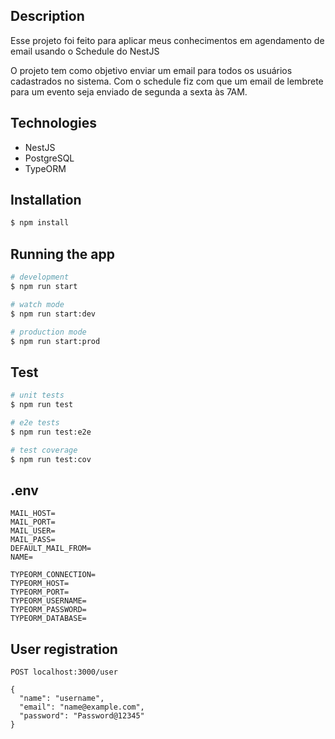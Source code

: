 
## Description

Esse projeto foi feito para aplicar meus conhecimentos em agendamento de email usando o Schedule do NestJS

O projeto tem como objetivo enviar um email para todos os usuários cadastrados no sistema. Com o schedule fiz 
com que um email de lembrete para um evento seja enviado de segunda a sexta às 7AM.

## Technologies
* NestJS
* PostgreSQL
* TypeORM

## Installation

```bash
$ npm install
```

## Running the app

```bash
# development
$ npm run start

# watch mode
$ npm run start:dev

# production mode
$ npm run start:prod
```

## Test

```bash
# unit tests
$ npm run test

# e2e tests
$ npm run test:e2e

# test coverage
$ npm run test:cov
```

## .env

```
MAIL_HOST=
MAIL_PORT=
MAIL_USER=
MAIL_PASS=
DEFAULT_MAIL_FROM=
NAME=

TYPEORM_CONNECTION=
TYPEORM_HOST=
TYPEORM_PORT=
TYPEORM_USERNAME=
TYPEORM_PASSWORD=
TYPEORM_DATABASE=
```

## User registration 

```
POST localhost:3000/user

{
  "name": "username",
  "email": "name@example.com",
  "password": "Password@12345"
}

```

